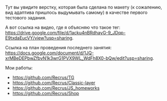 Тут вы увидите верстку, которая была сделана по макету (к сожалению, вид адаптива пришлось выдумывать самому) в качестве первого тестового задания.

А вот ссылка на видео, где я объясняю что такое тег: https://drive.google.com/file/d/1acku4nBRdhayG-9_JDqp-E9txdaEucVY/view?usp=sharing.

Ссылка на план проведения последнего занятия: https://docs.google.com/document/d/1JQ-xrMBeDEPbwZfbvN1k3wrG1PVX9WL_WdFh8X0-bQw/edit?usp=sharing.

Мои работы:
- https://github.com/Recrus/TG
- https://github.com/Recrus/Classic-layer
- https://github.com/Recrus/JS_homeworks
- https://github.com/Recrus/Shop
